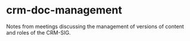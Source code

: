 # crm-doc-management
Notes from meetings discussing the management of versions of content and roles of the CRM-SIG.
